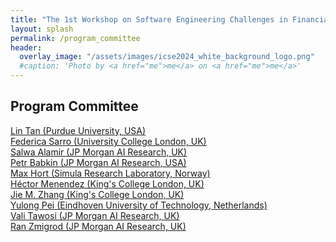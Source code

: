 ```yaml
---
title: "The 1st Workshop on Software Engineering Challenges in Financial Firms (FinanSE)"
layout: splash
permalink: /program_committee
header:
  overlay_image: "/assets/images/icse2024_white_background_logo.png"
  #caption: 'Photo by <a href="me">me</a> on <a href="me">me</a>'
---
```

<h2>Program Committee</h2>

<a href="https://www.cs.purdue.edu/homes/lintan/">Lin Tan (Purdue University, USA)</a><br>
<a href="http://www0.cs.ucl.ac.uk/staff/f.sarro/">Federica Sarro (University College London, UK)</a><br>
<a href="https://scholar.google.com/citations?user=ty1sZH4AAAAJ">Salwa Alamir (JP Morgan AI Research, UK)</a><br>
<a href="https://dblp.org/pid/161/0027.html">Petr Babkin (JP Morgan AI Research, USA)</a><br>
<a href="https://maxhort.github.io/">Max Hort (Simula Research Laboratory, Norway)</a><br>
<a href="https://www.kcl.ac.uk/people/hector-menendez">Héctor Menendez (King's College London, UK)</a><br>
<a href="https://sites.google.com/view/jie-zhang/home">Jie M. Zhang (King's College London, UK)</a><br>
<a href="https://ylpei.github.io/">Yulong Pei (Eindhoven University of Technology, Netherlands)</a><br>
<a href="https://vtawosi.github.io/">Vali Tawosi (JP Morgan AI Research, UK)</a><br>
<a href="https://scholar.google.com/citations?user=OUt5mt4AAAAJ&hl=en">Ran Zmigrod (JP Morgan AI Research, UK)</a><br>
